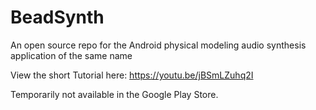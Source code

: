 # BeadSynth
An open source repo for the Android physical modeling audio synthesis application of the same name

View the short Tutorial here: https://youtu.be/jBSmLZuhq2I

Temporarily not available in the Google Play Store.

